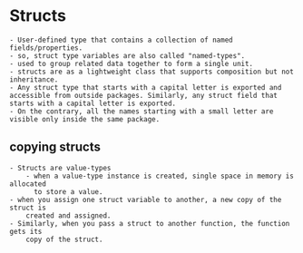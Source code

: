 # Structs

    - User-defined type that contains a collection of named fields/properties.
    - so, struct type variables are also called "named-types".
    - used to group related data together to form a single unit.
    - structs are as a lightweight class that supports composition but not inheritance.
    - Any struct type that starts with a capital letter is exported and accessible from outside packages. Similarly, any struct field that starts with a capital letter is exported.
    - On the contrary, all the names starting with a small letter are visible only inside the same package.

## copying structs

    - Structs are value-types
        - when a value-type instance is created, single space in memory is allocated
          to store a value.
    - when you assign one struct variable to another, a new copy of the struct is
        created and assigned.
    - Similarly, when you pass a struct to another function, the function gets its
        copy of the struct.
